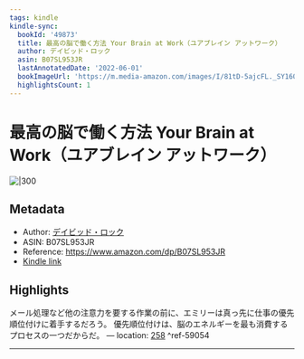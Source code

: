```yaml
---
tags: kindle
kindle-sync:
  bookId: '49873'
  title: 最高の脳で働く方法 Your Brain at Work（ユアブレイン アットワーク）
  author: デイビッド・ロック
  asin: B07SL953JR
  lastAnnotatedDate: '2022-06-01'
  bookImageUrl: 'https://m.media-amazon.com/images/I/81tD-5ajcFL._SY160.jpg'
  highlightsCount: 1
---
```


# 最高の脳で働く方法 Your Brain at Work（ユアブレイン アットワーク）
![|300](https://m.media-amazon.com/images/I/81tD-5ajcFL.jpg)
## Metadata
* Author: [デイビッド・ロック](https://www.amazon.comundefined)
* ASIN: B07SL953JR
* Reference: https://www.amazon.com/dp/B07SL953JR
* [Kindle link](kindle://book?action=open&asin=B07SL953JR)

## Highlights
メール処理など他の注意力を要する作業の前に、エミリーは真っ先に仕事の優先順位付けに着手するだろう。 優先順位付けは、脳のエネルギーを最も消費するプロセスの一つだからだ。 — location: [258](kindle://book?action=open&asin=B07SL953JR&location=258) ^ref-59054

---
